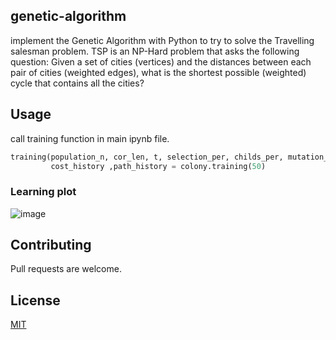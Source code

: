 ## genetic-algorithm

implement the Genetic Algorithm with Python to try to solve
the Travelling salesman problem. TSP is an NP-Hard problem that asks the following question:
Given a set of cities (vertices) and the distances between each pair of cities (weighted edges), what
is the shortest possible (weighted) cycle that contains all the cities?


## Usage
call training function in main ipynb file.
```python
training(population_n, cor_len, t, selection_per, childs_per, mutation_per, repetition=10, iteration=200):
         cost_history ,path_history = colony.training(50)
```
### Learning plot
![image](https://user-images.githubusercontent.com/54745174/148154524-1c4e8a84-deb9-473c-9b2f-29a365d41d13.png)



## Contributing
Pull requests are welcome.

## License
[MIT](https://choosealicense.com/licenses/mit/)
